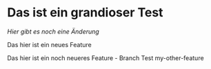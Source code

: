 # Das ist ein grandioser Test

*Hier gibt es noch eine Änderung*

Das hier ist ein neues Feature

Das hier ist ein noch neueres Feature - Branch Test my-other-feature